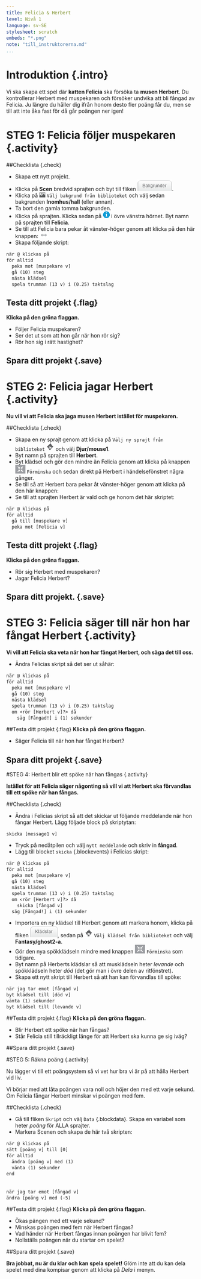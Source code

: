 ```yaml
---
title: Felicia & Herbert
level: Nivå 1
language: sv-SE
stylesheet: scratch
embeds: "*.png"
note: "till_instruktorerna.md"
...
```


# Introduktion {.intro}

Vi ska skapa ett spel där __katten Felicia__ ska försöka ta __musen Herbert__. Du kontrollerar Herbert med muspekaren och försöker undvika att bli fångad av Felicia. Ju längre du håller dig ifrån honom desto fler poäng får du, men se till att inte åka fast för då går poängen ner igen!

# STEG 1: Felicia följer muspekaren {.activity}

##Checklista {.check}

+ Skapa ett nytt projekt.
+ Klicka på **Scen** bredvid sprajten och byt till fliken <img alt="" class="inline" src="bakgrunder-flik.png">.
+ Klicka på <img alt="" class="inline" src="valj_bakgrund.png"> `Välj bakgrund från biblioteket` och välj sedan bakgrunden **Inomhus/hall** (eller annan).
+ Ta bort den gamla tomma bakgrunden.
+ Klicka på sprajten. Klicka sedan på <img alt="" class="inline" src="info.png"> i övre vänstra hörnet. Byt namn på sprajten till **Felicia**.
+ Se till att Felicia bara pekar åt vänster-höger genom att klicka på den här knappen: <img alt="" class="inline" src="vanster-hoger.png">
+ Skapa följande skript:

```blocks
när @ klickas på
för alltid
  peka mot [muspekare v]
  gå (10) steg
  nästa klädsel
  spela trumman (13 v) i (0.25) taktslag
```
    
## Testa ditt projekt {.flag}
__Klicka på den gröna flaggan.__

+ Följer Felicia muspekaren?
+ Ser det ut som att hon går när hon rör sig?
+ Rör hon sig i rätt hastighet?

## Spara ditt projekt {.save}

# STEG 2: Felicia jagar Herbert {.activity}

__Nu vill vi att Felicia ska jaga musen Herbert istället för muspekaren.__

##Checklista {.check}

+ Skapa en ny sprajt genom att klicka på `Välj ny sprajt från biblioteket` <img alt="" class="inline" src="valj_sprajt_biblioteket.png"> och välj **Djur/mouse1**.
+ Byt namn på sprajten till **Herbert**.
+ Byt klädsel och gör den mindre än Felicia genom att klicka på knappen <img alt="" class="inline" src="forminska.png"> `Förminska` och sedan direkt på Herbert i händelsefönstret några gånger.
+ Se till så att Herbert bara pekar åt vänster-höger genom att klicka på den här knappen: <img alt="" class="inline" src="flip_arrows.png">
+ Se till att sprajten Herbert är vald och ge honom det här skriptet:

```blocks
när @ klickas på
för alltid
  gå till [muspekare v]
  peka mot [Felicia v]
```

## Testa ditt projekt {.flag}
__Klicka på den gröna flaggan.__

+ Rör sig Herbert med muspekaren? 
+ Jagar Felicia Herbert?

## Spara ditt projekt. {.save}

# STEG 3: Felicia säger till när hon har fångat Herbert {.activity}

__Vi vill att Felicia ska veta när hon har fångat Herbert, och säga det till oss.__


+ Ändra Felicias skript så det ser ut såhär:

```blocks
när @ klickas på
för alltid
  peka mot [muspekare v]
  gå (10) steg
  nästa klädsel
  spela trumman (13 v) i (0.25) taktslag
  om <rör [Herbert v]?> då
    säg [Fångad!] i (1) sekunder
```

##Testa ditt projekt {.flag}
__Klicka på den gröna flaggan.__

+ Säger Felicia till när hon har fångat Herbert?

## Spara ditt projekt {.save}

#STEG 4: Herbert blir ett spöke när han fångas {.activity}

__Istället för att Felicia säger någonting så vill vi att Herbert ska förvandlas till ett spöke när han fångas.__

##Checklista {.check}

+ Ändra i Felicias skript så att det skickar ut följande meddelande när hon fångar Herbert. Lägg följade block på skriptytan:

```blocks
skicka [message1 v]
```

+ Tryck på nedåtpilen och välj `nytt meddelande` och skriv in **fångad**.
+ Lägg till blocket `skicka` {.blockevents} i Felicias skript:

```blocks
när @ klickas på
för alltid
  peka mot [muspekare v]
  gå (10) steg
  nästa klädsel
  spela trumman (13 v) i (0.25) taktslag
  om <rör [Herbert v]?> då
    skicka [fångad v]
  säg [Fångad!] i (1) sekunder
```

+ Importera en ny klädsel till Herbert genom att markera honom, klicka på fliken <img alt="" class="inline" src="kladslar-flik.png">, sedan på <img alt="" class="inline" src="valj_sprajt_biblioteket.png"> `Välj klädsel från biblioteket` och välj **Fantasy/ghost2-a**.
+ Gör den nya spökklädseln mindre med knappen <img alt="" class="inline" src="forminska.png"> `Förminska` som tidigare.
+ Byt namn på Herberts klädslar så att musklädseln heter *levande* och spökklädseln heter *död* (det gör man i övre delen av ritfönstret).
+ Skapa ett nytt skript till Herbert så att han kan förvandlas till spöke:

```blocks
när jag tar emot [fångad v]
byt klädsel till [död v]
vänta (1) sekunder
byt klädsel till [levande v]
```
  
##Testa ditt projekt {.flag}
__Klicka på den gröna flaggan.__

+ Blir Herbert ett spöke när han fångas?
+ Står Felicia still tillräckligt länge för att Herbert ska kunna ge sig iväg?

##Spara ditt projekt {.save}

#STEG 5: Räkna poäng {.activity}

Nu lägger vi till ett poängsystem så vi vet hur bra vi är på att hålla Herbert vid liv.

Vi börjar med att låta poängen vara noll och höjer den med ett varje sekund. Om Felicia fångar Herbert minskar vi poängen med fem.

##Checklista {.check}

+ Gå till fliken `Skript` och välj `Data` {.blockdata}. Skapa en variabel som heter *poäng* för ALLA sprajter.
+ Markera Scenen och skapa de här två skripten:

```blocks
när @ klickas på
sätt [poäng v] till [0]
för alltid
  ändra [poäng v] med (1)
  vänta (1) sekunder
end


när jag tar emot [fångad v]
ändra [poäng v] med (-5)
```
  
##Testa ditt projekt {.flag}
__Klicka på den gröna flaggan.__

+ Ökas pängen med ett varje sekund?
+ Minskas poängen med fem när Herbert fångas?
+ Vad händer när Herbert fångas innan poängen har blivit fem? 
+ Nollställs poängen när du startar om spelet?

##Spara ditt projekt {.save}

__Bra jobbat, nu är du klar och kan spela spelet!__
Glöm inte att du kan dela spelet med dina kompisar genom att klicka på _Dela_ i menyn.